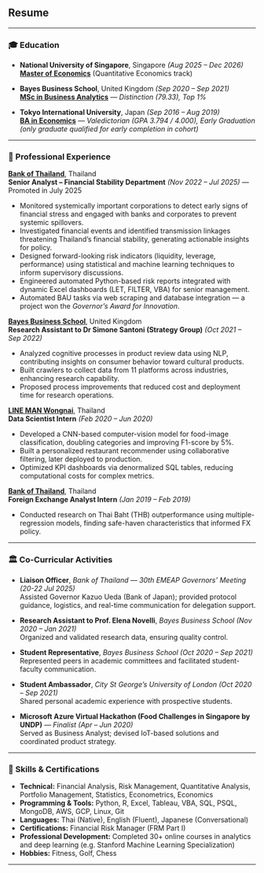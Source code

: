 ## Resume

---

### 🎓 Education

- **National University of Singapore**, Singapore *(Aug 2025 – Dec 2026)*  
  **[Master of Economics](https://fass.nus.edu.sg/ecs/master-of-quantitative-economics/)** (Quantitative Economics track)

- **Bayes Business School**, United Kingdom *(Sep 2020 – Sep 2021)*  
  **[MSc in Business Analytics](https://www.bayes.citystgeorges.ac.uk/study/masters/courses/business-analytics)** — *Distinction (79.33), Top 1%*

- **Tokyo International University**, Japan *(Sep 2016 – Aug 2019)*  
  **[BA in Economics](https://www.tiu.ac.jp/etrack/academics/bem/)** — *Valedictorian (GPA 3.794 / 4.000), Early Graduation (only graduate qualified for early completion in cohort)*

---

### 💼 Professional Experience

**[Bank of Thailand](https://www.bot.or.th/en/home.html)**, Thailand  
**Senior Analyst – Financial Stability Department** *(Nov 2022 – Jul 2025)* — Promoted in July 2025  
- Monitored systemically important corporations to detect early signs of financial stress and engaged with banks and corporates to prevent systemic spillovers.  
- Investigated financial events and identified transmission linkages threatening Thailand’s financial stability, generating actionable insights for policy.  
- Designed forward-looking risk indicators (liquidity, leverage, performance) using statistical and machine learning techniques to inform supervisory discussions.  
- Engineered automated Python-based risk reports integrated with dynamic Excel dashboards (LET, FILTER, VBA) for senior management.  
- Automated BAU tasks via web scraping and database integration — a project won the *Governor’s Award for Innovation*.

**[Bayes Business School](https://www.bayes.citystgeorges.ac.uk/faculties-and-research/management)**, United Kingdom  
**Research Assistant to Dr Simone Santoni (Strategy Group)** *(Oct 2021 – Sep 2022)*  
- Analyzed cognitive processes in product review data using NLP, contributing insights on consumer behavior toward cultural products.  
- Built crawlers to collect data from 11 platforms across industries, enhancing research capability.  
- Proposed process improvements that reduced cost and deployment time for research operations.

**[LINE MAN Wongnai](https://lmwn.com)**, Thailand  
**Data Scientist Intern** *(Feb 2020 – Jun 2020)*  
- Developed a CNN-based computer-vision model for food-image classification, doubling categories and improving F1-score by 5%.  
- Built a personalized restaurant recommender using collaborative filtering, later deployed to production.  
- Optimized KPI dashboards via denormalized SQL tables, reducing computational costs for complex metrics.

**[Bank of Thailand](https://www.bot.or.th/en/home.html)**, Thailand  
**Foreign Exchange Analyst Intern** 
*(Jan 2019 – Feb 2019)*  
- Conducted research on Thai Baht (THB) outperformance using multiple-regression models, finding safe-haven characteristics that informed FX policy.

---

### 🏛️ Co-Curricular Activities

- **Liaison Officer**, *Bank of Thailand* — *30th EMEAP Governors’ Meeting* *(20-22 Jul 2025)*  
  Assisted Governor Kazuo Ueda (Bank of Japan); provided protocol guidance, logistics, and real-time communication for delegation support.

- **Research Assistant to Prof. Elena Novelli**, *Bayes Business School* *(Nov 2020 – Jan 2021)*  
  Organized and validated research data, ensuring quality control.

- **Student Representative**, *Bayes Business School* *(Oct 2020 – Sep 2021)*  
  Represented peers in academic committees and facilitated student-faculty communication.

- **Student Ambassador**, *City St George’s University of London* *(Oct 2020 – Sep 2021)*  
  Shared personal academic experience with prospective students.

- **Microsoft Azure Virtual Hackathon (Food Challenges in Singapore by UNDP)** — *Finalist* *(Apr – Jun 2020)*  
  Served as Business Analyst; devised IoT-based solutions and coordinated product strategy.

---

### 🧠 Skills & Certifications

- **Technical:** Financial Analysis, Risk Management, Quantitative Analysis, Portfolio Management, Statistics, Econometrics, Economics  
- **Programming & Tools:** Python, R, Excel, Tableau, VBA, SQL, PSQL, MongoDB, AWS, GCP, Linux, Git  
- **Languages:** Thai (Native), English (Fluent), Japanese (Conversational)  
- **Certifications:** Financial Risk Manager (FRM Part I)  
- **Professional Development:** Completed 30+ online courses in analytics and deep learning (e.g. Stanford Machine Learning Specialization)  
- **Hobbies:** Fitness, Golf, Chess  

---

